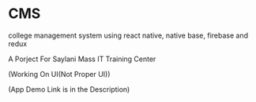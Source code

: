 # CMS
 college management system using react native, native base, firebase and redux
 
A Porject For Saylani Mass IT Training Center
 
(Working On UI(Not Proper UI))
 
 
(App Demo Link is in the Description)
